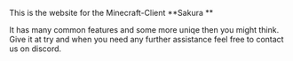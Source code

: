 This is the website for the Minecraft-Client **Sakura **

It has many common features and some more uniqe then you might think. 
Give it at try and when you need any further assistance feel free to contact us on discord.
